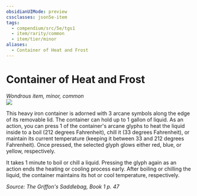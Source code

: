```yaml
---
obsidianUIMode: preview
cssclasses: json5e-item
tags:
  - compendium/src/5e/tgs1
  - item/rarity/common
  - item/tier/minor
aliases:
  - Container of Heat and Frost
---
```

# Container of Heat and Frost
*Wondrous item, minor, common*  
![](https://raw.githubusercontent.com/TheGiddyLimit/homebrew/master/_img/TGS1/Container-of-Heat-and-Frost.webp#right)  


This heavy iron container is adorned with 3 arcane symbols along the edge of its removable lid. The container can hold up to 1 gallon of liquid. As an action, you can press 1 of the container's arcane glyphs to heat the liquid inside to a boil (212 degrees Fahrenheit), chill it (33 degrees Fahrenheit), or maintain its current temperature (keeping it between 33 and 212 degrees Fahrenheit). Once pressed, the selected glyph glows either red, blue, or yellow, respectively.

It takes 1 minute to boil or chill a liquid. Pressing the glyph again as an action ends the heating or cooling process early. After boiling or chilling the liquid, the container maintains its hot or cool temperature, respectively.

*Source: The Griffon's Saddlebag, Book 1 p. 47*
